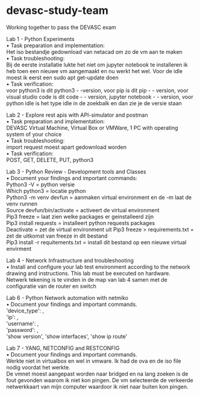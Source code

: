 # devasc-study-team
Working together to pass the DEVASC exam

Lab 1 - Python Experiments   
• Task preparation and implementation:   
  Het iso bestandje gedownload van netacad om zo de vm aan te maken   
• Task troubleshooting:   
  Bij de eerste installatie lukte het niet om jupyter notebook te installeren ik heb toen een nieuwe vm aangemaakt en nu werkt het wel. Voor de idle moest ik eerst een sudo apt get-update doen  
• Task verification:      
  voor python3 is dit python3 - -version, voor pip is dit pip - - version, voor visual studio code is dit code - - version, jupyter notebook - -  version, voor python idle is het type idle in de zoekbalk en dan zie je de     versie staan 

Lab 2 - Explore rest apis with API-simulator and postman  
• Task preparation and implementation:  
  DEVASC Virtual Machine, Virtual Box or VMWare, 1 PC with operating system of your choice  
• Task troubleshooting:  
  import request moest apart gedownload worden   
• Task verification:  
  POST, GET, DELETE, PUT, python3 

Lab 3 - Python Review - Development tools and Classes  
• Document your findings and important commands:  
  Python3 -V = python versie  
  Which python3 = locatie python  
  Python3 -m venv devfun = aanmaken virtual environment en de -m laat de venv runnen   
  Source devfun/bin/activate = activeert de virtual environment  
  Pip3 freeze = laat zien welke packages er geinstalleerd zijn  
  Pip3 install requests = installeert python requests packages  
  Deactivate = zet de virtual environment uit 
  Pip3 freeze > requirements.txt = zet de uitkomst van freeze in dit bestand   
  Pip3 install -r requitements.txt = install dit bestand op een nieuwe virtual envirment   

Lab 4 - Network Infrastructure and troubleshooting    
• Install and configure your lab test environment according to the network drawing and instructions. This lab must be executed on hardware.  
  Netwerk tekening is te vinden in de map van lab 4 samen met de configuratie van de router en switch 

Lab 6 - Python Network automation with netmiko  
• Document your findings and important commands.  
    'device_type': ,    
        'ip': ,   
        'username': ,  
        'password': ,   
        'show version', 'show interfaces', 'show ip route'  
        
Lab 7 - YANG, NETCONFIG and RESTCONFIG  
• Document your findings and important commands.  
Werkte niet in virtualbox en wel in vmware. Ik had de ova en de iso file nodig voordat het werkte.   
De vmnet moest aangepast worden naar bridged en na lang zoeken is de fout gevonden waarom ik niet kon pingen. De vm selecteerde de verkeerde netwerkkaart van mijn computer waardoor ik niet naar buiten kon pingen.   
